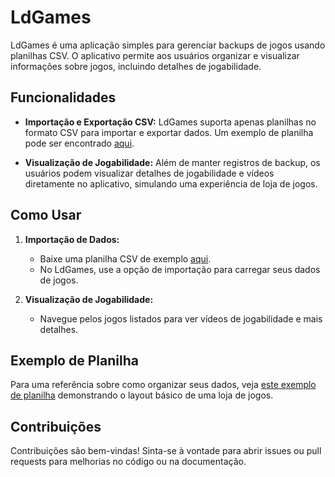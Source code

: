 # LdGames

LdGames é uma aplicação simples para gerenciar backups de jogos usando planilhas CSV. O aplicativo permite aos usuários organizar e visualizar informações sobre jogos, incluindo detalhes de jogabilidade.

## Funcionalidades

- **Importação e Exportação CSV:** LdGames suporta apenas planilhas no formato CSV para importar e exportar dados. Um exemplo de planilha pode ser encontrado [aqui](https://docs.google.com/spreadsheets/d/1cOXhLPW7XDzP8fwm5b6ngWLh36vd0rJ6RL_dlXEezQY/export?format=csv).
  
- **Visualização de Jogabilidade:** Além de manter registros de backup, os usuários podem visualizar detalhes de jogabilidade e vídeos diretamente no aplicativo, simulando uma experiência de loja de jogos.

## Como Usar

1. **Importação de Dados:**
   - Baixe uma planilha CSV de exemplo [aqui](https://docs.google.com/spreadsheets/d/1cOXhLPW7XDzP8fwm5b6ngWLh36vd0rJ6RL_dlXEezQY/export?format=csv).
   - No LdGames, use a opção de importação para carregar seus dados de jogos.

2. **Visualização de Jogabilidade:**
   - Navegue pelos jogos listados para ver vídeos de jogabilidade e mais detalhes.


## Exemplo de Planilha

Para uma referência sobre como organizar seus dados, veja [este exemplo de planilha](https://docs.google.com/spreadsheets/d/14VITodZBJoENVzCWp72OSCfX9kndLgcyl5iS3xRENps/edit?usp=drivesdk) demonstrando o layout básico de uma loja de jogos.

## Contribuições

Contribuições são bem-vindas! Sinta-se à vontade para abrir issues ou pull requests para melhorias no código ou na documentação.

